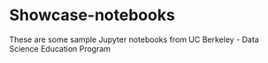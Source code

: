 # Showcase-notebooks
These are some sample Jupyter notebooks from UC Berkeley -  Data Science Education Program
